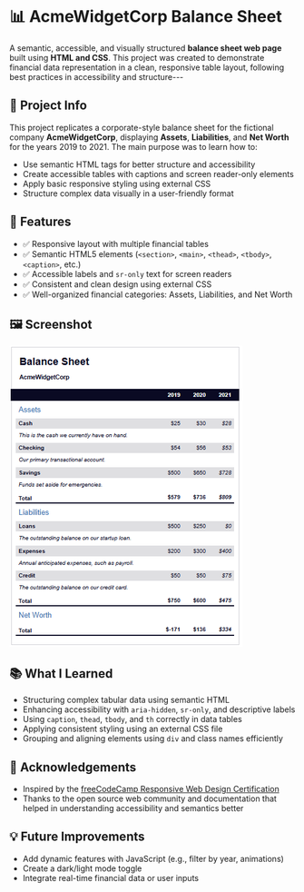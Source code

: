 # 📊 AcmeWidgetCorp Balance Sheet

A semantic, accessible, and visually structured **balance sheet web page** built using **HTML and CSS**. This project was created to demonstrate financial data representation in a clean, responsive table layout, following best practices in accessibility and structure---

## 📄 Project Info

This project replicates a corporate-style balance sheet for the fictional company **AcmeWidgetCorp**, displaying **Assets**, **Liabilities**, and **Net Worth** for the years 2019 to 2021. The main purpose was to learn how to:

- Use semantic HTML tags for better structure and accessibility
- Create accessible tables with captions and screen reader-only elements
- Apply basic responsive styling using external CSS
- Structure complex data visually in a user-friendly format


## 🚀 Features

- ✅ Responsive layout with multiple financial tables
- ✅ Semantic HTML5 elements (`<section>`, `<main>`, `<thead>`, `<tbody>`, `<caption>`, etc.)
- ✅ Accessible labels and `sr-only` text for screen readers
- ✅ Consistent and clean design using external CSS
- ✅ Well-organized financial categories: Assets, Liabilities, and Net Worth


## 🖼️ Screenshot

<html>
  <img src="./balanceSheet.png" alt="project-screenshot"/>
</html>



## 📚 What I Learned

- Structuring complex tabular data using semantic HTML
- Enhancing accessibility with `aria-hidden`, `sr-only`, and descriptive labels
- Using `caption`, `thead`, `tbody`, and `th` correctly in data tables
- Applying consistent styling using an external CSS file
- Grouping and aligning elements using `div` and class names efficiently



## 🧠 Acknowledgements

- Inspired by the [freeCodeCamp Responsive Web Design Certification](https://www.freecodecamp.org/learn/)
- Thanks to the open source web community and documentation that helped in understanding accessibility and semantics better


## 💡 Future Improvements

- Add dynamic features with JavaScript (e.g., filter by year, animations)
- Create a dark/light mode toggle
- Integrate real-time financial data or user inputs

